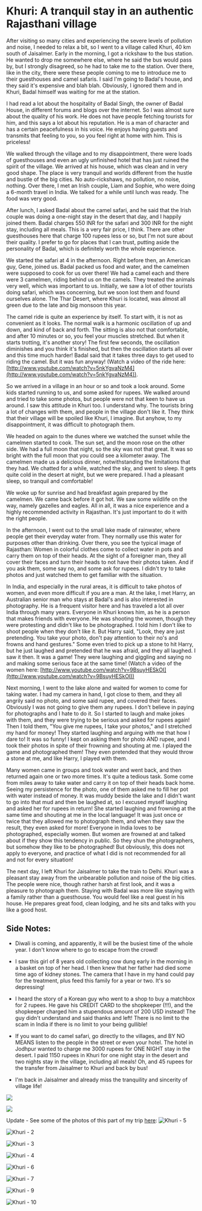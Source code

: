 # Khuri: A tranquil stay in an authentic Rajasthani village

After visiting so many cities and experiencing the severe levels of pollution and noise, I needed to relax a bit, so I went to a village called Khuri, 40 km south of Jaisalmer. Early in the morning, I got a rickshaw to the bus station. He wanted to drop me somewhere else, where he said the bus would pass by, but I strongly disagreed, so he had to take me to the station. Over there, like in the city, there were these people coming to me to introduce me to their guesthouses and camel safaris. I said I'm going to Badal's house, and they said it's expensive and blah blah. Obviously, I ignored them and in Khuri, Badal himself was waiting for me at the station.

I had read a lot about the hospitality of Badal Singh, the owner of Badal House, in different forums and blogs over the internet. So I was almost sure about the quality of his work. He does not have people fetching tourists for him, and this says a lot about his reputation. He is a man of character and has a certain peacefulness in his voice. He enjoys having guests and transmits that feeling to you, so you feel right at home with him. This is priceless!

We walked through the village and to my disappointment, there were loads of guesthouses and even an ugly unfinished hotel that has just ruined the spirit of the village. We arrived at his house, which was clean and in very good shape. The place is very tranquil and worlds different from the hustle and bustle of the big cities. No auto-rickshaws, no pollution, no noise, nothing. Over there, I met an Irish couple, Liam and Sophie, who were doing a 6-month travel in India. We talked for a while until lunch was ready. The food was very good.

After lunch, I asked Badal about the camel safari, and he said that the Irish couple was doing a one-night stay in the desert that day, and I happily joined them. Badal charges 550 INR for the safari and 300 INR for the night stay, including all meals. This is a very fair price, I think. There are other guesthouses here that charge 100 rupees less or so, but I'm not sure about their quality. I prefer to go for places that I can trust, putting aside the personality of Badal, which is definitely worth the whole experience.

We started the safari at 4 in the afternoon. Right before then, an American guy, Gene, joined us. Badal packed us food and water, and the camelmen were supposed to cook for us over there! We had a camel each and there were 3 camelmen, riding behind us on the camels. They treated the animals very well, which was important to us. Initially, we saw a lot of other tourists doing safari, which was concerning, but we soon lost them and found ourselves alone. The Thar Desert, where Khuri is located, was almost all green due to the late and big monsoon this year.

The camel ride is quite an experience by itself. To start with, it is not as convenient as it looks. The normal walk is a harmonic oscillation of up and down, and kind of back and forth. The sitting is also not that comfortable, and after 10 minutes or so, you feel your muscles stretched. But when it starts trotting, it's another story! The first few seconds, the oscillation diminishes and you think it's finished, but then the oscillation starts all over and this time much harder! Badal said that it takes three days to get used to riding the camel. But it was fun anyway! (Watch a video of the ride here: [http://www.youtube.com/watch?v=5nkYgvaNzM4](http://www.youtube.com/watch?v=5nkYgvaNzM4)).

So we arrived in a village in an hour or so and took a look around. Some kids started running to us, and some asked for rupees. We walked around and tried to take some photos, but people were not that keen to have us around. I saw this attitude in Khuri too. I understand why. The tourists bring a lot of changes with them, and people in the village don't like it. They think that their village will be spoiled like Khuri, I imagine. But anyhow, to my disappointment, it was difficult to photograph them.

We headed on again to the dunes where we watched the sunset while the camelmen started to cook. The sun set, and the moon rose on the other side. We had a full moon that night, so the sky was not that great. It was so bright with the full moon that you could see a kilometer away. The camelmen made us a delicious dinner, notwithstanding the limitations that they had. We chatted for a while, watched the sky, and went to sleep. It gets quite cold in the desert at night, but we were prepared. I had a pleasant sleep, so tranquil and comfortable!

We woke up for sunrise and had breakfast again prepared by the camelmen. We came back before it got hot. We saw some wildlife on the way, namely gazelles and eagles. All in all, it was a nice experience and a highly recommended activity in Rajasthan. It's just important to do it with the right people.

In the afternoon, I went out to the small lake made of rainwater, where people get their everyday water from. They normally use this water for purposes other than drinking. Over there, you see the typical image of Rajasthan: Women in colorful clothes come to collect water in pots and carry them on top of their heads. At the sight of a foreigner man, they all cover their faces and turn their heads to not have their photos taken. And if you ask them, some say no, and some ask for rupees. I didn't try to take photos and just watched them to get familiar with the situation.

In India, and especially in the rural areas, it is difficult to take photos of women, and even more difficult if you are a man. At the lake, I met Harry, an Australian senior man who stays at Badal's and is also interested in photography. He is a frequent visitor here and has traveled a lot all over India through many years. Everyone in Khuri knows him, as he is a person that makes friends with everyone. He was shooting the women, though they were protesting and didn't like to be photographed. I told him I don't like to shoot people when they don't like it. But Harry said, "Look, they are just pretending. You take your photo, don't pay attention to their no's and frowns and hand gestures." Some even tried to pick up a stone to hit Harry, but he just laughed and pretended that he was afraid, and they all laughed. I saw it then. It was a game! They were laughing and giggling and saying no and making some serious face at the same time! (Watch a video of the women here: [http://www.youtube.com/watch?v=9BsuyHESkOI](http://www.youtube.com/watch?v=9BsuyHESkOI))

Next morning, I went to the lake alone and waited for women to come for taking water. I had my camera in hand, I got close to them, and they all angrily said no photo, and some said rupee, and covered their faces. Obviously I was not going to give them any rupees. I don't believe in paying for photographs and I hate to do it. So I started to laugh and make jokes with them, and they were trying to be serious and asked for rupees again! Then I told them, "You give me rupees, I take your photos," and I stretched my hand for money! They started laughing and arguing with me that how I dare to! It was so funny! I kept on asking them for photo AND rupee, and I took their photos in spite of their frowning and shouting at me. I played the game and photographed them! They even pretended that they would throw a stone at me, and like Harry, I played with them.

Many women came in groups and took water and went back, and then returned again one or two more times. It's quite a tedious task. Some come from miles away to take water and carry it on top of their heads back home. Seeing my persistence for the photo, one of them asked me to fill her pot with water instead of money. It was muddy beside the lake and I didn't want to go into that mud and then be laughed at, so I excused myself laughing and asked her for rupees in return! She started laughing and frowning at the same time and shouting at me in the local language! It was just once or twice that they allowed me to photograph them, and when they saw the result, they even asked for more! Everyone in India loves to be photographed, especially women. But women are frowned at and talked about if they show this tendency in public. So they shun the photographers, but somehow they like to be photographed! But obviously, this does not apply to everyone, and practice of what I did is not recommended for all and not for every situation!

The next day, I left Khuri for Jaisalmer to take the train to Delhi. Khuri was a pleasant stay away from the unbearable pollution and noise of the big cities. The people were nice, though rather harsh at first look, and it was a pleasure to photograph them. Staying with Badal was more like staying with a family rather than a guesthouse. You would feel like a real guest in his house. He prepares great food, clean lodging, and he sits and talks with you like a good host.

## Side Notes:

- Diwali is coming, and apparently, it will be the busiest time of the whole year. I don't know where to go to escape from the crowd!

- I saw this girl of 8 years old collecting cow dung early in the morning in a basket on top of her head. I then knew that her father had died some time ago of kidney stones. The camera that I have in my hand could pay for the treatment, plus feed this family for a year or two. It's so depressing!

- I heard the story of a Korean guy who went to a shop to buy a matchbox for 2 rupees. He gave his CREDIT CARD to the shopkeeper (!!!), and the shopkeeper charged him a stupendous amount of 200 USD instead! The guy didn't understand and said thanks and left! There is no limit to the scam in India if there is no limit to your being gullible!

- If you want to do camel safari, go directly to the villages, and BY NO MEANS listen to the people in the street or even your hotel. The hotel in Jodhpur wanted to charge me 3000 rupees for ONE NIGHT stay in the desert. I paid 1150 rupees in Khuri for one night stay in the desert and two nights stay in the village, including all meals! Oh, and 45 rupees for the transfer from Jaisalmer to Khuri and back by bus!

- I'm back in Jaisalmer and already miss the tranquility and sincerity of village life!

![](https://blogger.googleusercontent.com/img/b/R29vZ2xl/AVvXsEgUdQUZt7B-IJQtWAxitIUkisbY_Ov9p0ObuTQMSGyCXnqLuadbMkwNQgYaKuUBID0NjF17TIdvrHuHi2RppvJJHBVDM8yQcz0QVYnItupPsPkdq71q8jk1DYUSuv6yxVwng87BxUJQdeNN/s0/photo+1-742138.JPG)

![](https://blogger.googleusercontent.com/img/b/R29vZ2xl/AVvXsEiqfdb-Qhv8WdIJ96G1VqOFjdCVYunztGxt3fMviMUE7nWOYny8Hh8QMZRU89p3xOWB0OM6Zi3xEQlfCnkfGR8tc7NAWyggIuPewmV6H0jyxbPfYwJ_CncCd3rk1Alm0QsH7rfOMRP1Jsxj/s0/photo+2-743648.JPG)

Update - See some of the photos of this part of my trip [here](http://www.flickr.com/photos/8413680@N08/sets/72157627953457549/):
![Khuri - 5](http://farm7.static.flickr.com/6048/6324068960_15ac2cefa0_b.jpg)

![Khuri - 2](http://farm7.static.flickr.com/6231/6323538799_bffbe64507_b.jpg)

![Khuri - 3](http://farm7.static.flickr.com/6035/6323539201_835b89f734_b.jpg)

![Khuri - 4](http://farm7.static.flickr.com/6232/6324068650_a93f901886_b.jpg)

![Khuri - 6](http://farm7.static.flickr.com/6103/6324069390_2370ec3d12_b.jpg)

![Khuri - 7](http://farm7.static.flickr.com/6117/6324070308_a6df374034_b.jpg)

![Khuri - 9](http://farm7.static.flickr.com/6227/6324071296_3149cd4a86_b.jpg)

![Khuri - 10](http://farm7.static.flickr.com/6095/6323543325_fbf2e36039_b.jpg)